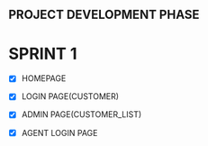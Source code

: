 ## PROJECT DEVELOPMENT PHASE
# SPRINT 1

- [x] HOMEPAGE 
- [x] LOGIN PAGE(CUSTOMER)
- [x] ADMIN PAGE(CUSTOMER_LIST)
- [x] AGENT LOGIN PAGE




